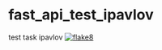 # fast_api_test_ipavlov
test task ipavlov
[![flake8](https://github.com/MigAru/fast_api_test_ipavlov/actions/workflows/flake8.yml/badge.svg)](https://github.com/MigAru/fast_api_test_ipavlov/actions/workflows/flake8.yml)